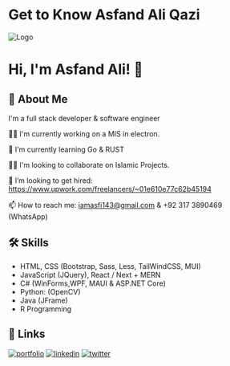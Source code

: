 # Get to Know Asfand Ali Qazi
![Logo](https://asfiqazi.github.io/EmbdDemo/Resources/Asfi%20Qazi.png)


# Hi, I'm Asfand Ali! 👋


## 🚀 About Me
I'm a full stack developer & software engineer

👩‍💻 I'm currently working on a MIS in electron.

🧠 I'm currently learning Go & RUST

👯‍♀️ I'm looking to collaborate on Islamic Projects.

💞️ I’m looking to get hired: https://www.upwork.com/freelancers/~01e610e77c62b45194

📫 How to reach me: iamasfi143@gmail.com & +92 317 3890469 (WhatsApp)


## 🛠 Skills
- HTML, CSS (Bootstrap, Sass, Less, TailWindCSS, MUI)
- JavaScript (JQuery), React / Next + MERN
- C# (WinForms,WPF, MAUI & ASP.NET Core)
- Python: (OpenCV)
- Java (JFrame)
- R Programming


## 🔗 Links
[![portfolio](https://img.shields.io/badge/my_portfolio-000?style=for-the-badge&logo=ko-fi&logoColor=white)](https://asfiqazi.github.io/)
[![linkedin](https://img.shields.io/badge/linkedin-0A66C2?style=for-the-badge&logo=linkedin&logoColor=white)](https://pk.linkedin.com/in/asfand-ali-qazi-40358b224?trk=public_profile_samename-profile)
[![twitter](https://img.shields.io/badge/twitter-1DA1F2?style=for-the-badge&logo=twitter&logoColor=white)](https://twitter.com/asfi_qazi)

